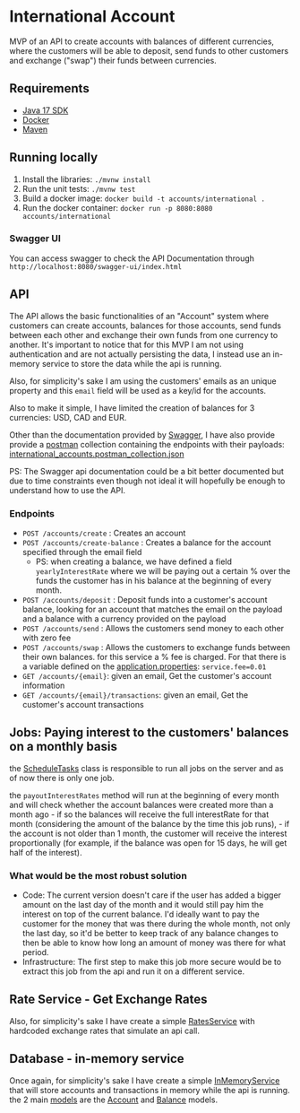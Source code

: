 # International Account

MVP of an API to create accounts with balances of different currencies, where the customers will be able to deposit, send funds to other customers and exchange ("swap") their funds between currencies.

## Requirements

- [Java 17 SDK](https://www.oracle.com/ca-en/java/technologies/downloads/)
- [Docker](https://www.docker.com/)
- [Maven](https://maven.apache.org/)

## Running locally

1. Install the libraries: `./mvnw install`
2. Run the unit tests: `./mvnw test`
3. Build a docker image: `docker build -t accounts/international .`
4. Run the docker container: `docker run -p 8080:8080 accounts/international`

### Swagger UI
You can access swagger to check the API Documentation through `http://localhost:8080/swagger-ui/index.html`

## API 
The API allows the basic functionalities of an "Account" system where customers can create accounts, balances for those accounts, send funds between each other and exchange their own funds from one currency to another. It's important to notice that for this MVP I am not using authentication and are not actually persisting the data, I instead use an in-memory service to store the data while the api is running.

Also, for simplicity's sake I am using the customers' emails as an unique property and this `email` field will be used as a key/id for the accounts.

Also to make it simple, I have limited the creation of balances for 3 currencies: USD, CAD and EUR.

Other than the documentation provided by [Swagger](http://localhost:8080/swagger-ui/index.html), I have also provide provide a [postman](https://www.postman.com/) collection containing the endpoints with their payloads: [international_accounts.postman_collection.json](international_accounts.postman_collection.json)

PS: The Swagger api documentation could be a bit better documented but due to time constraints even though not ideal it will hopefully be enough to understand how to use the API.

### Endpoints

- `POST /accounts/create` : Creates an account
- `POST /accounts/create-balance` : Creates a balance for the account specified through the email field
    - PS: when creating a balance, we have defined a field `yearlyInterestRate` where we will be paying out a certain % over the funds the customer has in his balance at the beginning of every month.
- `POST /accounts/deposit` : Deposit funds into a customer's account balance, looking for an account that matches the email on the payload and a balance with a currency provided on the payload
- `POST /accounts/send` : Allows the customers send money to each other with zero fee
- `POST /accounts/swap` : Allows the customers to exchange funds between their own balances. for this service a % fee is charged. For that there is a variable defined on the [application.properties](src/main/resources/application.properties): `service.fee=0.01`
- `GET /accounts/{email}`: given an email, Get the customer's account information
- `GET /accounts/{email}/transactions`: given an email, Get the customer's account transactions

## Jobs: Paying interest to the customers' balances on a monthly basis

the [ScheduleTasks](src/main/java/com/account/springboot/jobs/ScheduledTasks.java) class is responsible to run all jobs on the server and as of now there is only one job.

the `payoutInterestRates` method will run at the beginning of every month and will check whether the account balances were created more than a month ago
    - if so the balances will receive the full interestRate for that month (considering the amount of the balance by the time this job runs), 
    - if the account is not older than 1 month, the customer will receive the interest proportionally (for example, if the balance was open for 15 days, he will get half of the interest).

### What would be the most robust solution

- Code: The current version doesn't care if the user has added a bigger amount on the last day of the month and it would still pay him the interest on top of the current balance. I'd ideally want to pay the customer for the money that was there during the whole month, not only the last day, so it'd be better to keep track of any balance changes to then be able to know how long an amount of money was there for what period.
- Infrastructure: The first step to make this job more secure would be to extract this job from the api and run it on a different service.

## Rate Service - Get Exchange Rates

Also, for simplicity's sake I have create a simple [RatesService](src/main/java/com/account/springboot/services/RatesServiceImpl.java) with hardcoded exchange rates that simulate an api call.

## Database - in-memory service

Once again, for simplicity's sake I have create a simple [InMemoryService](src/main/java/com/account/springboot/services/InMemoryServiceImpl.java) that will store accounts and transactions in memory while the api is running. the 2 main [models](src/main/java/com/account/springboot/models) are the [Account](src/main/java/com/account/springboot/models/Account.java) and [Balance](src/main/java/com/account/springboot/models/Balance.java) models.
